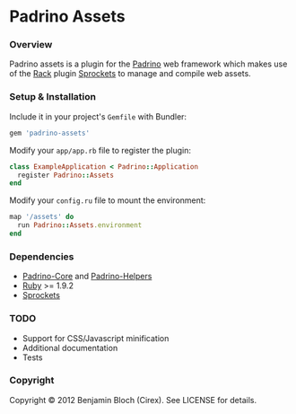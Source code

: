 # Padrino Assets

### Overview

Padrino assets is a plugin for the [Padrino](https://github.com/padrino/padrino-framework) web framework which makes use of the [Rack](https://github.com/rack/rack) plugin [Sprockets](https://github.com/sstephenson/sprockets) to manage and compile web assets.

### Setup & Installation

Include it in your project's `Gemfile` with Bundler:

``` ruby
gem 'padrino-assets'
```

Modify your `app/app.rb` file to register the plugin:

``` ruby
class ExampleApplication < Padrino::Application
  register Padrino::Assets
end
```

Modify your `config.ru` file to mount the environment:

``` ruby
map '/assets' do
  run Padrino::Assets.environment
end
```

### Dependencies

* [Padrino-Core](https://github.com/padrino/padrino-framework) and [Padrino-Helpers](https://github.com/padrino/padrino-framework)
* [Ruby](http://www.ruby-lang.org/en) >= 1.9.2
* [Sprockets](https://github.com/sstephenson/sprockets)

### TODO

* Support for CSS/Javascript minification
* Additional documentation
* Tests

### Copyright

Copyright © 2012 Benjamin Bloch (Cirex). See LICENSE for details.